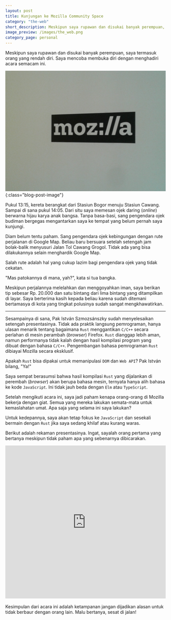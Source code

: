 ```yaml
---
layout: post
title: Kunjungan ke Mozilla Community Space
category: "the-web"
short_description: Meskipun saya rupawan dan disukai banyak perempuan, saya termasuk orang yang rendah diri.
image_preview: /images/the_web.png
category_page: personal
---
```


Meskipun saya rupawan dan disukai banyak perempuan, saya termasuk orang yang rendah diri.
Saya mencoba membuka diri dengan menghadiri acara semacam ini.

![mozilla](/images/tembok_mozilla.jpg){:class="blog-post-image"}

Pukul 13:15, kereta berangkat dari Stasiun Bogor menuju Stasiun Cawang. Sampai di sana
pukul 14:05. Dari situ saya memesan ojek daring (*online*) berwarna hijau karya anak bangsa. Tanpa
basa-basi, sang pengendara ojek budiman bergegas mengantarkan saya ke
tempat yang belum pernah saya kunjungi.

Diam belum tentu paham. Sang pengendara ojek kebingungan dengan rute perjalanan di
Google Map. Beliau baru bersuara setelah setengah jam bolak-balik menyusuri Jalan Tol
Cawang Grogol. Tidak ada yang bisa dilakukannya selain menghardik Google Map.

Salah rute adalah hal yang cukup lazim bagi pengendara ojek yang tidak cekatan.

"Mas patokannya di mana, yah?", kata si tua bangka.

Meskipun perjalannya melelahkan dan menggoyahkan iman, saya berikan tip sebesar
Rp. 20.000 dan satu bintang dari lima bintang yang ditampilkan di layar. Saya
berterima kasih kepada beliau karena sudah ditemani bertamasya di kota yang
tingkat polusinya sudah sangat mengkhawatirkan.

* * *

Sesampainya di sana, Pak István Szmozsánszky sudah menyelesaikan setengah
presentasinya. Tidak ada praktik langsung pemrograman, hanya
ulasan menarik tentang bagaimana `Rust` menggantikan `C/C++` secara perlahan
di mesin perambah (*browser*) Firefox. `Rust` dianggap lebih aman, namun
performanya tidak kalah dengan hasil kompilasi program yang dibuat
dengan bahasa `C/C++`. Pengembangan bahasa pemrograman `Rust` dibiayai
Mozilla secara eksklusif.

Apakah `Rust` bisa dipakai untuk memanipulasi `DOM` dan `Web API`?
Pak István bilang, "Ya!"

Saya sempat berasumsi bahwa hasil kompilasi `Rust` yang dijalankan di perembah
(*browser*) akan berupa bahasa mesin, ternyata hanya alih bahasa ke kode `JavaScript`.
Ini tidak jauh beda dengan `Elm` atau `TypeScript`.

Setelah mengikuti acara ini, saya jadi paham kenapa orang-orang di Mozilla bekerja
dengan giat. Semua yang mereka lakukan semata-mata untuk kemaslahatan umat.
Apa saja yang selama ini saya lakukan?

Untuk kedepannya, saya akan tetap fokus ke `JavaScript` dan sesekali bermain dengan
`Rust` jika saya sedang khilaf atau kurang waras.

Berikut adalah rekaman presentasinya. Ingat, sayalah orang pertama yang bertanya
meskipun tidak paham apa yang sebenarnya dibicarakan.

<iframe width="854" height="480" style="max-width: 100%;" src="https://www.youtube.com/embed/QwDDFl1E5F0" frameborder="0" allowfullscreen></iframe>

Kesimpulan dari acara ini adalah ketampanan jangan dijadikan alasan untuk
tidak berbaur dengan orang lain. Malu bertanya, sesat di jalan!

